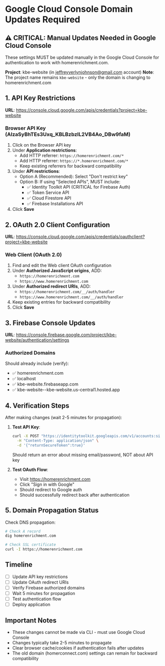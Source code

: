 # Google Cloud Console Domain Updates Required

## ⚠️ CRITICAL: Manual Updates Needed in Google Cloud Console

These settings MUST be updated manually in the Google Cloud Console for authentication to work with homerenrichment.com.

**Project**: kbe-website (in jeffreyverlynjohnson@gmail.com account)
**Note**: The project name remains `kbe-website` - only the domain is changing to homerenrichment.com

## 1. API Key Restrictions

**URL**: https://console.cloud.google.com/apis/credentials?project=kbe-website

### Browser API Key (AIzaSyBhTEs3Uxq_KBLBzbzIL2VB4Ao_DBw9faM)

1. Click on the Browser API key
2. Under **Application restrictions**:
   - Add HTTP referrer: `https://homerenrichment.com/*`
   - Add HTTP referrer: `https://*.homerenrichment.com/*`
   - Keep existing referrers for backward compatibility
3. Under **API restrictions**:
   - Option A (Recommended): Select "Don't restrict key"
   - Option B: If using "Selected APIs", MUST include:
     - ✅ Identity Toolkit API (CRITICAL for Firebase Auth)
     - ✅ Token Service API
     - ✅ Cloud Firestore API
     - ✅ Firebase Installations API
4. Click **Save**

## 2. OAuth 2.0 Client Configuration

**URL**: https://console.cloud.google.com/apis/credentials/oauthclient?project=kbe-website

### Web Client (OAuth 2.0)

1. Find and edit the Web client OAuth configuration
2. Under **Authorized JavaScript origins**, ADD:
   - `https://homerenrichment.com`
   - `https://www.homerenrichment.com`
3. Under **Authorized redirect URIs**, ADD:
   - `https://homerenrichment.com/__/auth/handler`
   - `https://www.homerenrichment.com/__/auth/handler`
4. Keep existing entries for backward compatibility
5. Click **Save**

## 3. Firebase Console Updates

**URL**: https://console.firebase.google.com/project/kbe-website/authentication/settings

### Authorized Domains

Should already include (verify):

- ✅ homerenrichment.com
- ✅ localhost
- ✅ kbe-website.firebaseapp.com
- ✅ kbe-website--kbe-website.us-central1.hosted.app

## 4. Verification Steps

After making changes (wait 2-5 minutes for propagation):

1. **Test API Key**:

   ```bash
   curl -X POST "https://identitytoolkit.googleapis.com/v1/accounts:signInWithPassword?key=AIzaSyBhTEs3Uxq_KBLBzbzIL2VB4Ao_DBw9faM" \
     -H "Content-Type: application/json" \
     -d '{"returnSecureToken":true}'
   ```

   Should return an error about missing email/password, NOT about API key

2. **Test OAuth Flow**:
   - Visit https://homerenrichment.com
   - Click "Sign in with Google"
   - Should redirect to Google auth
   - Should successfully redirect back after authentication

## 5. Domain Propagation Status

Check DNS propagation:

```bash
# Check A record
dig homerenrichment.com

# Check SSL certificate
curl -I https://homerenrichment.com
```

## Timeline

- [ ] Update API key restrictions
- [ ] Update OAuth redirect URIs
- [ ] Verify Firebase authorized domains
- [ ] Wait 5 minutes for propagation
- [ ] Test authentication flow
- [ ] Deploy application

## Important Notes

- These changes cannot be made via CLI - must use Google Cloud Console
- Changes typically take 2-5 minutes to propagate
- Clear browser cache/cookies if authentication fails after updates
- The old domain (homerconnect.com) settings can remain for backward compatibility
